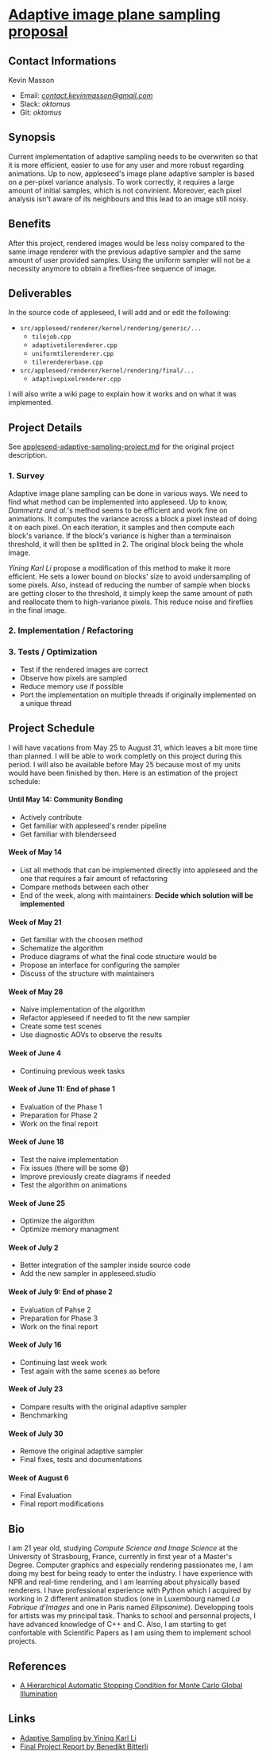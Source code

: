 # [Adaptive image plane sampling proposal](appleseed-adaptive-sampling-project.md)

## Contact Informations 

Kevin Masson
- Email:     *[contact.kevinmasson@gmail.com](contact.kevinmasson@gmail.com)*
- Slack:     *oktomus*
- Git:       *oktomus*

## Synopsis

Current implementation of adaptive sampling needs to be overwriten so that it is more efficient, easier to use for any user and more robust regarding animations. Up to now, appleseed's image plane adaptive sampler is based on a per-pixel variance analysis. To work correctly, it requires a large amount of initial samples, which is not convinient. Moreover, each pixel analysis isn't aware of its neighbours and this lead to an image still noisy.

## Benefits

After this project, rendered images would be less noisy compared to the same image renderer with the previous adaptive sampler and the same amount of user provided samples. Using the uniform sampler will not be a necessity anymore to obtain a fireflies-free sequence of image. 

## Deliverables

In the source code of appleseed, I will add and or edit the following:
- `src/appleseed/renderer/kernel/rendering/generic/...`
    - `tilejob.cpp`
    - `adaptivetilerenderer.cpp`
    - `uniformtilerenderer.cpp`
    - `tilerendererbase.cpp`
- `src/appleseed/renderer/kernel/rendering/final/...`
    - `adaptivepixelrenderer.cpp`
 
I will also write a wiki page to explain how it works and on what it was implemented.

## Project Details

See [appleseed-adaptive-sampling-project.md](appleseed-adaptive-sampling-project.md) for the original project description.

### 1. Survey

Adaptive image plane sampling can be done in various ways. We need to find what method can be implemented into appleseed. Up to know, *Dammertz and al.*'s method seems to be efficient and work fine on animations. It computes the variance across a block a pixel instead of doing it on each pixel. On each iteration, it samples and then compute each block's variance. If the block's variance is higher than a terminaison threshold, it will then be splitted in 2. The original block being the whole image.

*Yining Karl Li* propose a modification of this method to make it more efficient. He sets a lower bound on blocks' size to avoid undersampling of some pixels. Also, instead of reducing the number of sample when blocks are getting closer to the threshold, it simply keep the same amount of path and reallocate them to high-variance pixels. This reduce noise and fireflies in the final image.

### 2. Implementation / Refactoring

### 3. Tests / Optimization

- Test if the rendered images are correct
- Observe how pixels are sampled
- Reduce memory use if possible
- Port the implementation on multiple threads if originally implemented on a unique thread

## Project Schedule

I will have vacations from May 25 to August 31, which leaves a bit more time than planned. I will be able to work completly on this project during this period. I will also be available before May 25 because most of my units would have been finished by then. Here is an estimation of the project schedule:

#### Until May 14: Community Bonding

- Actively contribute
- Get familiar with appleseed's render pipeline
- Get familiar with blenderseed

#### Week of May 14

- List all methods that can be implemented directly into appleseed and the one that requires a fair amount of refactoring
- Compare methods between each other
- End of the week, along with maintainers: **Decide which solution will be implemented**

#### Week of May 21

- Get familiar with the choosen method 
- Schematize the algorithm
- Produce diagrams of what the final code structure would be
- Propose an interface for configuring the sampler
- Discuss of the structure with maintainers

#### Week of May 28

- Naive implementation of the algorithm
- Refactor appleseed if needed to fit the new sampler
- Create some test scenes
- Use diagnostic AOVs to observe the results

#### Week of June 4

- Continuing previous week tasks

#### Week of June 11: End of phase 1

- Evaluation of the Phase 1
- Preparation for Phase 2
- Work on the final report

#### Week of June 18

- Test the naive implementation
- Fix issues (there will be some :smile:)
- Improve previously create diagrams if needed
- Test the algorithm on animations

#### Week of June 25

- Optimize the algorithm
- Optimize memory managment

#### Week of July 2

- Better integration of the sampler inside source code
- Add the new sampler in appleseed.studio

#### Week of July 9: End of phase 2

- Evaluation of Pahse 2
- Preparation for Phase 3
- Work on the final report

#### Week of July 16

- Continuing last week work
- Test again with the same scenes as before

#### Week of July 23

- Compare results with the original adaptive sampler
- Benchmarking

#### Week of July 30

- Remove the original adaptive sampler
- Final fixes, tests and documentations

#### Week of August 6

- Final Evaluation
- Final report modifications

## Bio

I am 21 year old, studying *Compute Science and Image Science* at the University of Strasbourg, France, currently in first year of a Master's Degree. Computer graphics and especially rendering passionates me, I am doing my best for being ready to enter the industry. I have experience with NPR and real-time rendering, and I am learning about physically based renderers. I have professional experience with Python which I acquired by working in 2 different animation studios (one in Luxembourg named *La Fabrique d'Images* and one in Paris named *Ellipsanime*). Developping tools for artists was my principal task. Thanks to school and personnal projects, I have advanced knowledge of C++ and C. Also, I am starting to get confortable with Scientific Papers as I am using them to implement school projects.

## References

- [A Hierarchical Automatic Stopping Condition for Monte Carlo Global Illumination](https://jo.dreggn.org/home/2009_stopping.pdf)

## Links

- [Adaptive Sampling by Yining Karl Li](https://blog.yiningkarlli.com/2015/03/adaptive-sampling.html)
- [Final Project Report by Benedikt Bitterli](http://noobody.org/is-report/medium.html)
